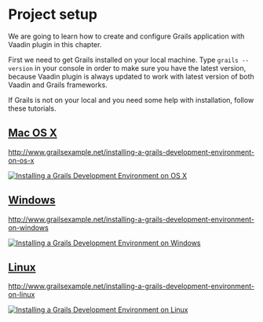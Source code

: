 # Project setup

We are going to learn how to create and configure Grails application with Vaadin plugin in this chapter.

First we need to get Grails installed on your local machine. Type `grails --version` in your console in order to make sure you have the latest version, because Vaadin plugin is always updated to work with latest version of both Vaadin and Grails frameworks.

If Grails is not on your local and you need some help with installation, follow these tutorials.


## [Mac OS X](http://www.grailsexample.net/installing-a-grails-development-environment-on-os-x/)

http://www.grailsexample.net/installing-a-grails-development-environment-on-os-x

  <a href="http://www.youtube.com/watch?feature=player_embedded&v=Apnh9ywtPP4
" target="_blank"><img src="http://img.youtube.com/vi/Apnh9ywtPP4/0.jpg"
alt="Installing a Grails Development Environment on OS X" border="0" /></a>

## [Windows](http://www.grailsexample.net/installing-a-grails-development-environment-on-windows/)

http://www.grailsexample.net/installing-a-grails-development-environment-on-windows

  <a href="http://www.youtube.com/watch?feature=player_embedded&v=Nu3GgjuUOtg
" target="_blank"><img src="http://img.youtube.com/vi/Nu3GgjuUOtg/0.jpg"
alt="Installing a Grails Development Environment on Windows" border="0" /></a>

## [Linux](http://www.grailsexample.net/installing-a-grails-development-environment-on-linux/)

http://www.grailsexample.net/installing-a-grails-development-environment-on-linux

  <a href="http://www.youtube.com/watch?feature=player_embedded&v=zshNRKytyFk
" target="_blank"><img src="http://img.youtube.com/vi/zshNRKytyFk/0.jpg"
alt="Installing a Grails Development Environment on Linux" border="0" /></a>
